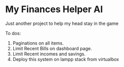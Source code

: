 # My Finances Helper AI

Just another project to help my head stay in the game

To dos:
1. Paginations on all items.
2. Limit Recent Bills on dashboard page.
3. Limit Recent incomes and savings.
4. Deploy this system on lampp stack from virtualbox
